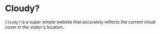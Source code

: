 Cloudy?
=======

`Cloudy?` is a super simple website that accurately reflects the current cloud cover in the visitor's location.